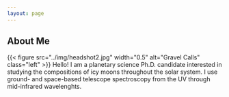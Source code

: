 ```yaml
---
layout: page
---
```


## About Me

{{< figure src="../img/headshot2.jpg" width="0.5" alt="Gravel Calls" class="left" >}} 
Hello! I am a planetary science Ph.D. candidate interested in studying the compositions of icy moons throughout the solar system. I use ground- and space-based telescope spectroscopy from the UV through mid-infrared wavelenghts.
